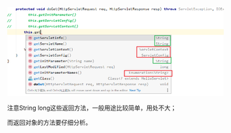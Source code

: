 ![image-20200321095652003](02.看源码方法.assets/image-20200321095652003.png)

注意String long这些返回方法，一般用途比较简单，用处不大；

而返回对象的方法要仔细分析。